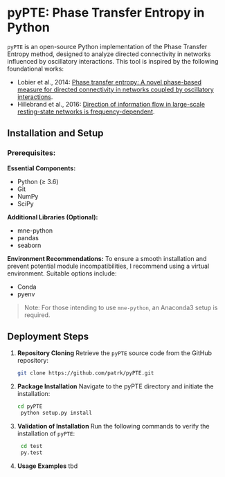 # pyPTE: Phase Transfer Entropy in Python

`pyPTE` is an open-source Python implementation of the Phase Transfer Entropy method, designed to analyze directed connectivity in networks influenced by oscillatory interactions. This tool is inspired by the following foundational works:

- Lobier et al., 2014: [Phase transfer entropy: A novel phase-based measure for directed connectivity in networks coupled by oscillatory interactions](http://dx.doi.org/10.1016/j.neuroimage.2013.08.056).
- Hillebrand et al., 2016: [Direction of information flow in large-scale resting-state networks is frequency-dependent](http://dx.doi.org/10.1073/pnas.1515657113).

## Installation and Setup

### Prerequisites:

**Essential Components:**
- Python (≥ 3.6)
- Git
- NumPy
- SciPy

**Additional Libraries (Optional):**
- mne-python
- pandas
- seaborn

**Environment Recommendations:**
To ensure a smooth installation and prevent potential module incompatibilities, I recommend using a virtual environment. Suitable options include:
- Conda
- pyenv

> Note: For those intending to use `mne-python`, an Anaconda3 setup is required.

## Deployment Steps

1. **Repository Cloning**
   Retrieve the `pyPTE` source code from the GitHub repository:
   ```bash
   git clone https://github.com/patrk/pyPTE.git
    ```

2. **Package Installation**
   Navigate to the pyPTE directory and initiate the installation:
   ```bash
   cd pyPTE
    python setup.py install
    ```

3. **Validation of Installation**
   Run the following commands to verify the installation of `pyPTE`:
   ```bash
    cd test
    py.test
    ```
4. **Usage Examples**
    tbd



